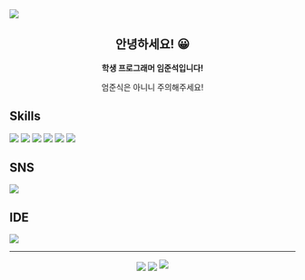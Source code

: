 <img src="https://capsule-render.vercel.app/api?type=wave&color=auto&height=300&section=header&text=limjunseok0929&fontSize=90" />
<div align="center">
  <h2>안녕하세요! 😀</h2>
  <p><b>학생 프로그래머 임준석입니다!</b></p>
  <p>엄준식은 아니니 주의해주세요!</p>
</div>
<div>
    <h2>Skills</h2>
    <img src="https://img.shields.io/badge/HTML-E34F26?style=flat-square&logo=HTML5&logoColor=white"/>
    <img src="https://img.shields.io/badge/CSS-1572B6?style=flat-square&logo=CSS3&logoColor=white"/>
    <img src="https://img.shields.io/badge/JavaScript-F7DF1E?style=flat-square&logo=JavaScript&logoColor=white"/>
    <img src="https://img.shields.io/badge/TypeScript-3178C6?style=flat-square&logo=TypeScript&logoColor=white"/>
    <img src="https://img.shields.io/badge/Python-3776AB?style=flat-square&logo=Python&logoColor=white"/>
    <img src="https://img.shields.io/badge/React-61DAFB?style=flat-square&logo=React&logoColor=white"/>
    <h2>SNS</h2>
    <img src="https://img.shields.io/badge/Discord-5865F2?style=flat-square&logo=Discord&logoColor=white"/>
    <h2>IDE</h2>
    <img src="https://img.shields.io/badge/Visual Studio Code-007ACC?style=flat-square&logo=Visual Studio Code&logoColor=white"/>
</div>
<hr/>
<div align="center">
<img align="center" src="https://github-readme-stats.vercel.app/api?username=hanwoojjang&show_icons=true&theme=gradient" />
<img align="center" src="https://github-readme-stats.vercel.app/api/top-langs/?username=anuraghazra&layout=compact" />
<img src="http://mazassumnida.wtf/api/v2/generate_badge?boj={handle}" />
</div>
